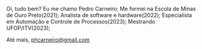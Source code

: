 Oi, tudo bem? Eu me chamo Pedro Carneiro;
  Me formei na Escola de Minas de Ouro Preto(2021);
  Analista de software e hardware(2022);
  Especialista em Automação e Controle de Processos(2023);
  Mestrando UFOP/ITV(2023);

Até mais, phcarneiro@gmail.com        


